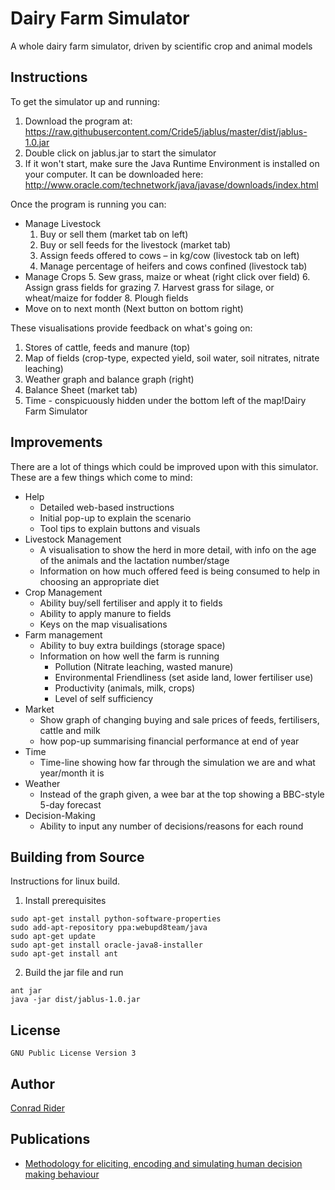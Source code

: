 # Dairy Farm Simulator

A whole dairy farm simulator, driven by scientific crop and animal models


## Instructions
To get the simulator up and running:
 1. Download the program at: https://raw.githubusercontent.com/Cride5/jablus/master/dist/jablus-1.0.jar
 2. Double click on jablus.jar to start the simulator
 3. If it won't start, make sure the Java Runtime Environment is installed on your computer. It can be downloaded here: http://www.oracle.com/technetwork/java/javase/downloads/index.html

Once the program is running you can:
* Manage Livestock
  1. Buy or sell them (market tab on left)
  2. Buy or sell feeds for the livestock (market tab)
  3. Assign feeds offered to cows – in kg/cow (livestock tab on left)
  4. Manage percentage of heifers and cows confined (livestock tab)
* Manage Crops
  5. Sew grass, maize or wheat (right click over field)
  6. Assign grass fields for grazing
  7. Harvest grass for silage, or wheat/maize for fodder
  8. Plough fields
* Move on to next month (Next button on bottom right)

These visualisations provide feedback on what's going on:
 1. Stores of cattle, feeds and manure (top)
 2. Map of fields (crop-type, expected yield, soil water, soil nitrates, nitrate leaching)
 3. Weather graph and balance graph (right)
 4. Balance Sheet (market tab)
 5. Time - conspicuously hidden under the bottom left of the map!Dairy Farm Simulator


## Improvements
There are a lot of things which could be improved upon with this simulator. These are a few things
which come to mind:
* Help
  - Detailed web-based instructions
  - Initial pop-up to explain the scenario
  - Tool tips to explain buttons and visuals
* Livestock Management
  - A visualisation to show the herd in more detail, with info on the age of the animals and the
lactation number/stage
  - Information on how much offered feed is being consumed to help in choosing an
appropriate diet
* Crop Management
  - Ability buy/sell fertiliser and apply it to fields
  - Ability to apply manure to fields
  - Keys on the map visualisations
* Farm management
  - Ability to buy extra buildings (storage space)
  - Information on how well the farm is running
    * Pollution (Nitrate leaching, wasted manure)
    * Environmental Friendliness (set aside land, lower fertiliser use)
    * Productivity (animals, milk, crops)
    * Level of self sufficiency
* Market
  - Show graph of changing buying and sale prices of feeds, fertilisers, cattle and milk
  - how pop-up summarising financial performance at end of year
* Time
  - Time-line showing how far through the simulation we are and what year/month it is
* Weather
  - Instead of the graph given, a wee bar at the top showing a BBC-style 5-day forecast
* Decision-Making
  - Ability to input any number of decisions/reasons for each round


## Building from Source
Instructions for linux build.

1. Install prerequisites
```
sudo apt-get install python-software-properties
sudo add-apt-repository ppa:webupd8team/java
sudo apt-get update
sudo apt-get install oracle-java8-installer
sudo apt-get install ant
```

2. Build the jar file and run
```
ant jar
java -jar dist/jablus-1.0.jar
```

## License
    GNU Public License Version 3


## Author
[Conrad Rider](http://www.crider.co.uk)


## Publications
* [Methodology for eliciting, encoding and simulating human decision making behaviour](https://www.era.lib.ed.ac.uk/handle/1842/5865)


